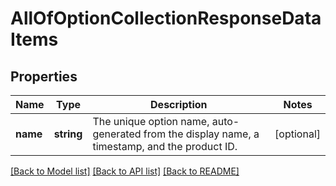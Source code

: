 # AllOfOptionCollectionResponseDataItems

## Properties
Name | Type | Description | Notes
------------ | ------------- | ------------- | -------------
**name** | **string** | The unique option name, auto-generated from the display name, a timestamp, and the product ID. | [optional] 

[[Back to Model list]](../../README.md#documentation-for-models) [[Back to API list]](../../README.md#documentation-for-api-endpoints) [[Back to README]](../../README.md)

